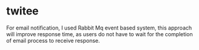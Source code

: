 # twitee

For email notification, I used Rabbit Mq event based system, this approach will improve response time, as users do not have to wait for the completion of email process to receive response.
